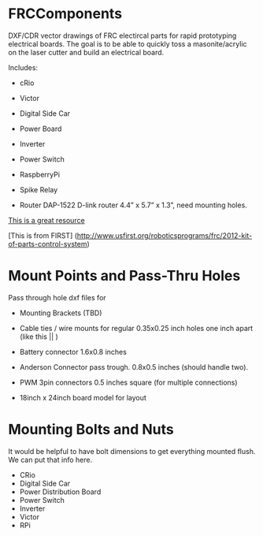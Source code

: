 
FRCComponents
=============
 
 DXF/CDR vector drawings of FRC electircal parts for rapid prototyping electrical boards. The goal is to be able to quickly toss a masonite/acrylic on the laser cutter and build an electrical board. 
 
 Includes:
 
  * cRio
  
  * Victor
  
  * Digital Side Car
  
  * Power Board
  
  * Inverter
  
  * Power Switch
  
  * RaspberryPi
  
  * Spike Relay

  * Router DAP-1522 D-link router 4.4” x 5.7” x 1.3”, need mounting holes.
  
[This is a great resource](http://www.firstcadlibrary.com/pages/electrical%20parts.asp)


[This is from FIRST] (http://www.usfirst.org/roboticsprograms/frc/2012-kit-of-parts-control-system)

Mount Points and Pass-Thru Holes
===========================

Pass through hole dxf files for

* Mounting Brackets (TBD)

* Cable ties / wire mounts for regular 0.35x0.25 inch holes one inch apart (like this  ||  )

* Battery connector 1.6x0.8 inches

* Anderson Connector pass trough. 0.8x0.5 inches (should handle two).

* PWM 3pin connectors 0.5 inches square (for multiple connections)

* 18inch x 24inch board model for layout

Mounting Bolts and Nuts
===============================
It would be helpful to have bolt dimensions to get everything mounted flush. We can put that info here. 

* CRio
* Digital Side Car
* Power Distribution Board
* Power Switch
* Inverter
* Victor 
* RPi
